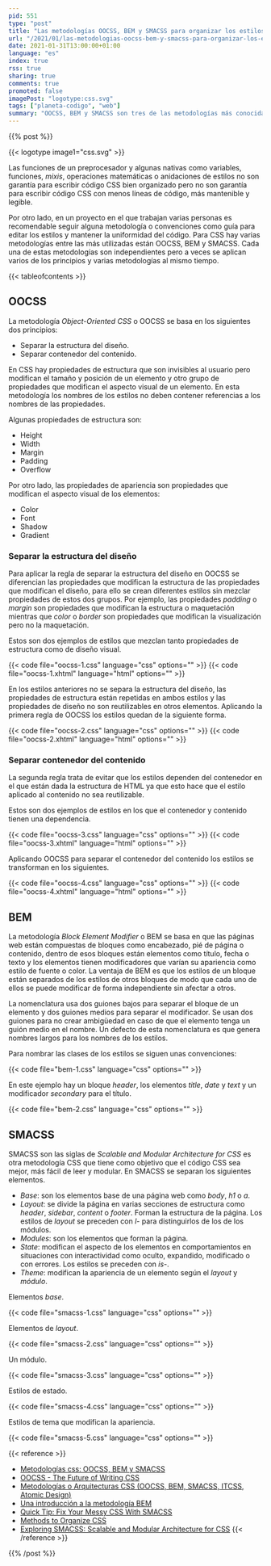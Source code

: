 ```yaml
---
pid: 551
type: "post"
title: "Las metodologías OOCSS, BEM y SMACSS para organizar los estilos CSS"
url: "/2021/01/las-metodologias-oocss-bem-y-smacss-para-organizar-los-estilos-css/"
date: 2021-01-31T13:00:00+01:00
language: "es"
index: true
rss: true
sharing: true
comments: true
promoted: false
imagePost: "logotype:css.svg"
tags: ["planeta-codigo", "web"]
summary: "OOCSS, BEM y SMACSS son tres de las metodologías más conocidas para organizar el código CSS con la intención de que sea legible y mantenible. Cada una de estas metodologías define una serie de convenciones y reglas que han de seguir los estilos y propiedades CSS."
---
```


{{% post %}}

{{< logotype image1="css.svg" >}}

Las funciones de un preprocesador y algunas nativas como variables, funciones, _mixis_, operaciones matemáticas o anidaciones de estilos no son garantía para escribir código CSS bien organizado pero no son garantía para escribir código CSS con menos líneas de código, más mantenible y legible.

Por otro lado, en un proyecto en el que trabajan varias personas es recomendable seguir alguna metodología o convenciones como guía para editar los estilos y mantener la uniformidad del código. Para CSS hay varias metodologías entre las más utilizadas están OOCSS, BEM y SMACSS. Cada una de estas metodologías son independientes pero a veces se aplican varios de los principios y varias metodologías al mismo tiempo.

{{< tableofcontents >}}

## OOCSS

La metodología _Object-Oriented CSS_ o OOCSS se basa en los siguientes dos principios:

* Separar la estructura del diseño.
* Separar contenedor del contenido.

En CSS hay propiedades de estructura que son invisibles al usuario pero modifican el tamaño y posición de un elemento y otro grupo de propiedades que modifican el aspecto visual de un elemento. En esta metodología los nombres de los estilos no deben contener referencias a los nombres de las propiedades.

Algunas propiedades de estructura son:

* Height
* Width
* Margin
* Padding
* Overflow

Por otro lado, las propiedades de apariencia son propiedades que modifican el aspecto visual de los elementos:

* Color
* Font
* Shadow
* Gradient

### Separar la estructura del diseño

Para aplicar la regla de separar la estructura del diseño en OOCSS se diferencian las propiedades que modifican la estructura de las propiedades que modifican el diseño, para ello se crean diferentes estilos sin mezclar propiedades de estos dos grupos. Por ejemplo, las propiedades _padding_ o _margin_ son propiedades que modifican la estructura o maquetación mientras que _color_ o _border_ son propiedades que modifican la visualización pero no la maquetación.

Estos son dos ejemplos de estilos que mezclan tanto propiedades de estructura como de diseño visual.

{{< code file="oocss-1.css" language="css" options="" >}}
{{< code file="oocss-1.xhtml" language="html" options="" >}}

En los estilos anteriores no se separa la estructura del diseño, las propiedades de estructura están repetidas en ambos estilos y las propiedades de diseño no son reutilizables en otros elementos. Aplicando la primera regla de OOCSS los estilos quedan de la siguiente forma.

{{< code file="oocss-2.css" language="css" options="" >}}
{{< code file="oocss-2.xhtml" language="html" options="" >}}

### Separar contenedor del contenido

La segunda regla trata de evitar que los estilos dependen del contenedor en el que están dada la estructura de HTML ya que esto hace que el estilo aplicado al contenido no sea reutilizable.

Estos son dos ejemplos de estilos en los que el contenedor y contenido tienen una dependencia.

{{< code file="oocss-3.css" language="css" options="" >}}
{{< code file="oocss-3.xhtml" language="html" options="" >}}

Aplicando OOCSS para separar el contenedor del contenido los estilos se transforman en los siguientes.

{{< code file="oocss-4.css" language="css" options="" >}}
{{< code file="oocss-4.xhtml" language="html" options="" >}}

## BEM

La metodología _Block Element Modifier_ o BEM se basa en que las páginas web están compuestas de bloques como encabezado, pié de página o contenido, dentro de esos bloques están elementos como título, fecha o texto y los elementos tienen modificadores que varían su apariencia como estilo de fuente o color. La ventaja de BEM es que los estilos de un bloque están separados de los estilos de otros bloques de modo que cada uno de ellos se puede modificar de forma independiente sin afectar a otros.

La nomenclatura usa dos guiones bajos para separar el bloque de un elemento y dos guiones medios para separar el modificador. Se usan dos guiones para no crear ambigüedad en caso de que el elemento tenga un guión medio en el nombre. Un defecto de esta nomenclatura es que genera nombres largos para los nombres de los estilos.

Para nombrar las clases de los estilos se siguen unas convenciones:

{{< code file="bem-1.css" language="css" options="" >}}

En este ejemplo hay un bloque _header_, los elementos _title_, _date_ y _text_ y un modificador _secondary_ para el título.

{{< code file="bem-2.css" language="css" options="" >}}

## SMACSS

SMACSS son las siglas de _Scalable and Modular Architecture for CSS_ es otra metodología CSS que tiene como objetivo que el código CSS sea mejor, más fácil de leer y modular. En SMACSS se separan los siguientes elementos.

* _Base_: son los elementos base de una página web como _body_, _h1_ o _a_.
* _Layout_: se divide la página en varias secciones de estructura como _header_, _sidebar_, _content_ o _footer_. Forman la estructura de la página. Los estilos de _layout_ se preceden con _l-_ para distinguirlos de los de los módulos.
* _Modules_: son los elementos que forman la página.
* _State_: modifican el aspecto de los elementos en comportamientos en situaciones con interactividad como oculto, expandido, modificado o con errores. Los estilos se preceden con _is-_.
* _Theme_: modifican la apariencia de un elemento según el _layout_ y _módulo_.

Elementos _base_.

{{< code file="smacss-1.css" language="css" options="" >}}

Elementos de _layout_.

{{< code file="smacss-2.css" language="css" options="" >}}

Un módulo.

{{< code file="smacss-3.css" language="css" options="" >}}

Estilos de estado.

{{< code file="smacss-4.css" language="css" options="" >}}

Estilos de tema que modifican la apariencia.

{{< code file="smacss-5.css" language="css" options="" >}}

{{< reference >}}
* [Metodologías css: OOCSS, BEM y SMACSS](https://www.espai.es/blog/2016/07/metodologias-css-oocss-bem-smacss/)
* [OOCSS - The Future of Writing CSS](https://www.keycdn.com/blog/oocss)
* [Metodologías o Arquitecturas CSS (OOCSS, BEM, SMACSS, ITCSS, Atomic Design)](https://medium.com/williambastidasblog/metodolog%C3%ADas-o-arquitecturas-css-oocss-bem-smacss-itcss-atomic-design-a1a3cfbfa6c9)
* [Una introducción a la metodología BEM](https://webdesign.tutsplus.com/es/articles/an-introduction-to-the-bem-methodology--cms-19403)
* [Quick Tip: Fix Your Messy CSS With SMACSS](https://webdesign.tutsplus.com/articles/quick-tip-fix-your-messy-css-with-smacss--webdesign-18489)
* [Methods to Organize CSS](https://css-tricks.com/methods-organize-css/)
* [Exploring SMACSS: Scalable and Modular Architecture for CSS](https://www.toptal.com/css/smacss-scalable-modular-architecture-css)
{{< /reference >}}

{{% /post %}}
